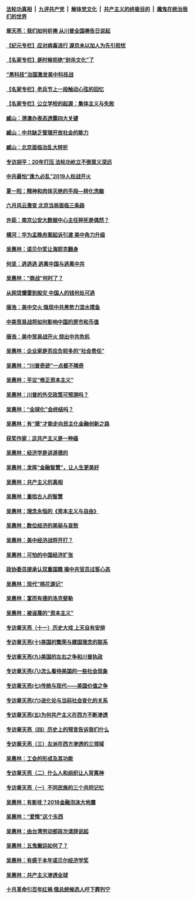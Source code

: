 ####  [法轮功真相](../../../../basic/blob/master/README.md?t=07071602) &nbsp;|&nbsp; [九评共产党](../../../../9ping.md/blob/master/README.md?t=07071602) &nbsp;|&nbsp; [解体党文化](../../../../jtdwh.md/blob/master/README.md?t=07071602)  &nbsp;|&nbsp; [共产主义的终极目的](../../../../gczydzjmd.md/blob/master/README.md?t=07071602) &nbsp;|&nbsp; [魔鬼在统治我们的世界](../../../../mgztzwmdsj.md/blob/master/README.md?t=07071602) 

#### [章天亮：我们如何祈祷 从川普全国祷告日说起](../pages/nsc423/n11944627.md?t=07071602) 

#### [【纪元专栏】应对病毒流行 渥京未以加人为先引担忧](../pages/nsc423/n11875714.md?t=07071602) 

#### [【名家专栏】是时候拒绝“封杀文化”了](../pages/nsc423/n11814093.md?t=07071602) 

#### [“黑科技”治国激发美中科技战](../pages/nsc423/n11638056.md?t=07071602) 

#### [【名家专栏】老兵节上一段触动心弦的回忆](../pages/nsc423/n11646016.md?t=07071602) 

#### [【名家专栏】公立学校的起源：集体主义与失败](../pages/nsc423/n11601833.md?t=07071602) 

#### [臧山：港澳办表态透露四大关键](../pages/nsc423/n11421628.md?t=07071602) 

#### [臧山：中共缺乏管理开放社会的能力](../pages/nsc423/n11407457.md?t=07071602) 

#### [臧山：北京面临治乱大转折](../pages/nsc423/n11406895.md?t=07071602) 

#### [专访胡平：20年打压 法轮功屹立不倒意义深远](../pages/nsc423/n11398800.md?t=07071602) 

#### [中共最怕“逢九必乱”2019人权战开火](../pages/nsc423/n11385248.md?t=07071602) 

#### [夏一阳：精神和肉体灭绝的手段—转化洗脑](../pages/nsc423/n11368250.md?t=07071602) 

#### [六月风云激变 北京当局面临三条路](../pages/nsc423/n11313668.md?t=07071602) 

#### [许茹：南京公安大数据中心主任猝死是偶然？](../pages/nsc423/n11064744.md?t=07071602) 

#### [横河：华为孟晚舟案起诉引渡 美中角力升级](../pages/nsc423/n11027230.md?t=07071602) 

#### [吴惠林：诺贝尔奖让海耶克翻身](../pages/nsc423/n10890049.md?t=07071602) 

#### [何坚：逃逃逃 逃离中国与逃离中共](../pages/nsc423/n10592891.md?t=07071602) 

#### [吴惠林：“商战”何时了？](../pages/nsc423/n10573558.md?t=07071602) 

#### [从网贷爆雷到股灾 中国人的钱何处可逃](../pages/nsc423/n10572800.md?t=07071602) 

#### [唐浩：美中交火 隐现中共黑势力混水摸鱼](../pages/nsc423/n10544040.md?t=07071602) 

#### [中美贸易战将如何影响中国的房市和币值](../pages/nsc423/n10543697.md?t=07071602) 

#### [唐浩：美中贸易战开火 烧出中共危机](../pages/nsc423/n10540126.md?t=07071602) 

#### [吴惠林：企业家是否应负较多的“社会责任”](../pages/nsc423/n10535022.md?t=07071602) 

#### [吴惠林：“川普奇迹”一点都不稀奇](../pages/nsc423/n10512808.md?t=07071602) 

#### [吴惠林：平议“修正资本主义”](../pages/nsc423/n10495724.md?t=07071602) 

#### [吴惠林：川普的外交政策可预测吗？](../pages/nsc423/n10462387.md?t=07071602) 

#### [吴惠林：“全球化”会终结吗？](../pages/nsc423/n10452838.md?t=07071602) 

#### [吴惠林：有“德”才能走向民主化金融创新之路](../pages/nsc423/n10432292.md?t=07071602) 

#### [获奖作家：这共产主义是一种癌](../pages/nsc423/n10431541.md?t=07071602) 

#### [吴惠林：经济学是讲道德的](../pages/nsc423/n10398014.md?t=07071602) 

#### [吴惠林：发挥“金融智慧”，让人生更美好](../pages/nsc423/n10375019.md?t=07071602) 

#### [吴惠林：共产主义的真相](../pages/nsc423/n10351394.md?t=07071602) 

#### [吴惠林：重拾古人的智慧](../pages/nsc423/n10337691.md?t=07071602) 

#### [吴惠林：理念永恒的《资本主义与自由》](../pages/nsc423/n10316274.md?t=07071602) 

#### [吴惠林：数位经济的美丽与哀愁](../pages/nsc423/n10292946.md?t=07071602) 

#### [吴惠林：美中经济战将开打？](../pages/nsc423/n10258825.md?t=07071602) 

#### [吴惠林：可怕的中国经济扩张](../pages/nsc423/n10219147.md?t=07071602) 

#### [政协委员提承认双重国籍 揭中共官员过客心态](../pages/nsc423/n10208809.md?t=07071602) 

#### [吴惠林：现代“桃花源记”](../pages/nsc423/n10185234.md?t=07071602) 

#### [吴惠林：富而有德的洛克斐勒](../pages/nsc423/n10142264.md?t=07071602) 

#### [吴惠林：被诬蔑的“资本主义”](../pages/nsc423/n10124816.md?t=07071602) 

#### [专访章天亮（十一）历史大戏 上天自有安排](../pages/nsc423/n10094905.md?t=07071602) 

#### [专访章天亮(十)美国的繁荣与建国理念的联系](../pages/nsc423/n10094899.md?t=07071602) 

#### [专访章天亮(九)美国的左右之争和川普执政](../pages/nsc423/n10094889.md?t=07071602) 

#### [专访章天亮(八)怎么看待美国的一些社会现象](../pages/nsc423/n10094857.md?t=07071602) 

#### [专访章天亮(七)传统与现代——美国价值之争](../pages/nsc423/n10093140.md?t=07071602) 

#### [专访章天亮(六)进化论与当前社会变化的关系](../pages/nsc423/n10092036.md?t=07071602) 

#### [专访章天亮(五)为何共产主义在西方不断渗透](../pages/nsc423/n10083620.md?t=07071602) 

#### [专访章天亮（四）历史上的预言告诉我们什么](../pages/nsc423/n10083606.md?t=07071602) 

#### [专访章天亮（三）左派在西方渗透的三领域](../pages/nsc423/n10081115.md?t=07071602) 

#### [吴惠林：工会的形成及其功能](../pages/nsc423/n10080633.md?t=07071602) 

#### [专访章天亮（二）什么人和组织让人背离神](../pages/nsc423/n10076637.md?t=07071602) 

#### [专访章天亮（一）不同民族的三个共同记忆](../pages/nsc423/n10074188.md?t=07071602) 

#### [吴惠林：有影呒？2018金融泡沫大地震](../pages/nsc423/n10040534.md?t=07071602) 

#### [吴惠林：“爱情”这个东西](../pages/nsc423/n10019423.md?t=07071602) 

#### [吴惠林：由台湾劳动部政次请辞说起](../pages/nsc423/n9979679.md?t=07071602) 

#### [吴惠林：五鬼搬运如何了？](../pages/nsc423/n9925338.md?t=07071602) 

#### [吴惠林：有感于本年诺贝尔经济学奖](../pages/nsc423/n9871883.md?t=07071602) 

#### [吴惠林：共产主义渗透全球](../pages/nsc423/n9812748.md?t=07071602) 

#### [十月革命引百年红祸 俄总统候选人吁下葬列宁](../pages/nsc423/n9810182.md?t=07071602) 

